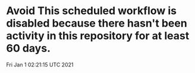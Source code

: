 # Avoid This scheduled workflow is disabled because there hasn't been activity in this repository for at least 60 days.
Fri Jan  1 02:21:15 UTC 2021
